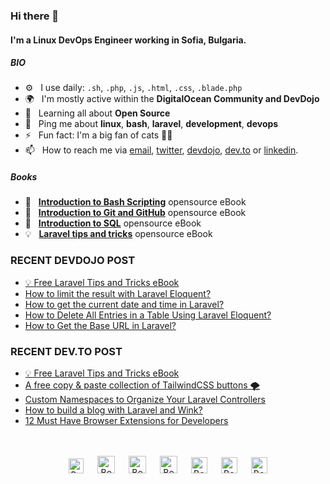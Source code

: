 ### Hi there 👋

#### I'm a Linux DevOps Engineer working in Sofia, Bulgaria.

##### BIO

- ⚙️&nbsp;&nbsp; I use daily: `.sh`, `.php`, `.js`, `.html`, `.css`, `.blade.php`
- 🌍&nbsp;&nbsp; I'm mostly active within the **DigitalOcean Community and DevDojo**
- 🌱&nbsp;&nbsp; Learning all about **Open Source**
- 💬&nbsp;&nbsp; Ping me about **linux**, **bash**, **laravel**, **development**, **devops**
- ⚡️&nbsp;&nbsp; Fun fact: I'm a big fan of cats 🐱‍💻
- 📫&nbsp;&nbsp; How to reach me via [email], [twitter], [devdojo], [dev.to] or [linkedin].

##### Books

- 📖&nbsp;&nbsp; **[Introduction to Bash Scripting](https://github.com/bobbyiliev/introduction-to-bash-scripting)** opensource eBook
- 📗&nbsp;&nbsp; **[Introduction to Git and GitHub](https://github.com/bobbyiliev/introduction-to-git-and-github-ebook)** opensource eBook
- 📕&nbsp;&nbsp; **[Introduction to SQL](https://github.com/bobbyiliev/introduction-to-sql)** opensource eBook
- 💡&nbsp;&nbsp; **[Laravel tips and tricks](https://github.com/bobbyiliev/laravel-tips-and-tricks-ebook)** opensource eBook

### RECENT DEVDOJO POST

<!-- DEVDOJO:START -->
- [💡 Free Laravel Tips and Tricks eBook](https://devdojo.com/bobbyiliev/free-laravel-tips-and-tricks-ebook)
- [How to limit the result with Laravel Eloquent?](https://devdojo.com/bobbyiliev/how-to-limit-the-result-with-laravel-eloquent)
- [How to get the current date and time in Laravel?](https://devdojo.com/bobbyiliev/how-to-get-the-current-date-and-time-in-laravel)
- [How to Delete All Entries in a Table Using Laravel Eloquent?](https://devdojo.com/bobbyiliev/how-to-delete-all-entries-in-a-table-using-laravel-eloquent)
- [How to Get the Base URL in Laravel?](https://devdojo.com/bobbyiliev/how-to-get-the-base-url-in-laravel)
<!-- DEVDOJO:END -->

### RECENT DEV.TO POST
<!-- BLOG-POST-LIST:START -->
- [💡 Free Laravel Tips and Tricks eBook](https://dev.to/bobbyiliev/free-laravel-tips-and-tricks-ebook-5go2)
- [A free copy & paste collection of TailwindCSS buttons 🌪](https://dev.to/bobbyiliev/a-free-copy-paste-collection-of-tailwindcss-buttons-53o7)
- [Custom Namespaces to Organize Your Laravel Controllers](https://dev.to/bobbyiliev/custom-namespaces-to-organize-your-laravel-controllers-28oa)
- [How to build a blog with Laravel and Wink?](https://dev.to/bobbyiliev/how-to-build-a-blog-with-laravel-and-wink-5co4)
- [12 Must Have Browser Extensions for Developers](https://dev.to/bobbyiliev/12-must-have-browser-extensions-for-developers-5lf)
<!-- BLOG-POST-LIST:END -->


<p align="center">
<br><br>
<a href="https://dev.to/bobbyiliev"> 
<img src="https://d2fltix0v2e0sb.cloudfront.net/dev-badge.svg" alt="Bobby Iliev dev to profile" width="24px"/></a>
&emsp;
<a href= "https://instagram.com/bobby.iliev">
<img src="https://img.icons8.com/ios-glyphs/256/000000/instagram-new.svg" alt="Bobby Iliev instagram profile" width="28px"/></a>
&emsp;
<a href="https://www.paypal.com/paypalme/bobbyiliev">
<img src="https://img.icons8.com/ios-glyphs/256/000000/paypal.png" alt="Bobby Iliev pay pal me profile" width="28px"/></a> 
&emsp;
<a href="https://bobbyiliev.com">
<img src="https://img.icons8.com/material/256/000000/globe--v1.png" alt="Bobby Iliev personal website" width="28px"/></a>
&emsp;
<a href="https://linkedin.com/in/bobby-iliev">
<img src="https://img.icons8.com/ios-filled/256/000000/linkedin.svg" alt="Bobby Iliev linked in profile" width="26px"/></a>
&emsp;
<a href="https://twitter.com/bobbyiliev_">
<img src="https://img.icons8.com/ios-filled/256/000000/twitter.svg" alt="Bobby Iliev twitter profile" width="26px"/></a>
&emsp;
<a href="https://youtube.com/channel/UCQWmdHTeAO0UvaNqve9udRw/">
<img src="https://img.icons8.com/ios-filled/256/000000/youtube.svg" alt="Bobby Iliev YouTube profile" width="26px"/></a>
</p>

[email]: mailto:bobby@bobbyiliev.com
[twitter]: https://twitter.com/bobbyiliev_
[devdojo]: https://devdojo.com/bobbyiliev
[dev.to]: https://dev.to/bobbyiliev
[linkedin]: https://www.linkedin.com/in/bobby-iliev
[youtube]: https://youtube.com/channel/UCQWmdHTeAO0UvaNqve9udRw/
